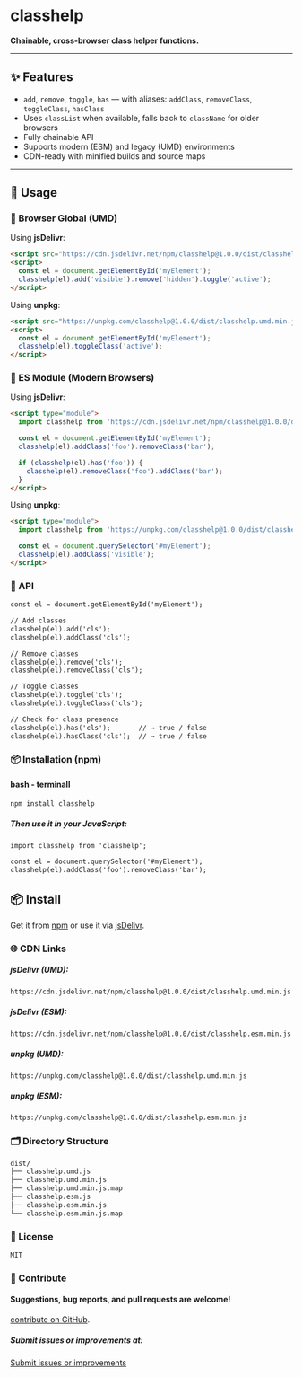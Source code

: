 # classhelp

**Chainable, cross-browser class helper functions.**

---

## ✨ Features

- `add`, `remove`, `toggle`, `has` — with aliases: `addClass`, `removeClass`, `toggleClass`, `hasClass`
- Uses `classList` when available, falls back to `className` for older browsers
- Fully chainable API
- Supports modern (ESM) and legacy (UMD) environments
- CDN-ready with minified builds and source maps

---

## 🚀 Usage

### 🔹 Browser Global (UMD)

Using **jsDelivr**:

```html
<script src="https://cdn.jsdelivr.net/npm/classhelp@1.0.0/dist/classhelp.umd.min.js"></script>
<script>
  const el = document.getElementById('myElement');
  classhelp(el).add('visible').remove('hidden').toggle('active');
</script>
```
Using **unpkg**:

```html
<script src="https://unpkg.com/classhelp@1.0.0/dist/classhelp.umd.min.js"></script>
<script>
  const el = document.getElementById('myElement');
  classhelp(el).toggleClass('active');
</script>
```

### 🔹 ES Module (Modern Browsers)

Using **jsDelivr**:

```html
<script type="module">
  import classhelp from 'https://cdn.jsdelivr.net/npm/classhelp@1.0.0/dist/classhelp.esm.min.js';

  const el = document.getElementById('myElement');
  classhelp(el).addClass('foo').removeClass('bar');

  if (classhelp(el).has('foo')) {
    classhelp(el).removeClass('foo').addClass('bar');
  }
</script>
```
Using **unpkg**:

```html
<script type="module">
  import classhelp from 'https://unpkg.com/classhelp@1.0.0/dist/classhelp.esm.min.js';

  const el = document.querySelector('#myElement');
  classhelp(el).addClass('visible');
</script>
```

### 🧩 API

```html
const el = document.getElementById('myElement');

// Add classes
classhelp(el).add('cls');
classhelp(el).addClass('cls');

// Remove classes
classhelp(el).remove('cls');
classhelp(el).removeClass('cls');

// Toggle classes
classhelp(el).toggle('cls');
classhelp(el).toggleClass('cls');

// Check for class presence
classhelp(el).has('cls');       // → true / false
classhelp(el).hasClass('cls');  // → true / false
```

### 📦 Installation (npm)

#### bash - terminall
```html
npm install classhelp
```
##### Then use it in your JavaScript:

```html
import classhelp from 'classhelp';

const el = document.querySelector('#myElement');
classhelp(el).addClass('foo').removeClass('bar');
```

## 📦 Install

Get it from [npm](https://www.npmjs.com/package/classhelp) or use it via [jsDelivr](https://cdn.jsdelivr.net/npm/classhelp).


### 🌐 CDN Links


##### jsDelivr (UMD):
```html
https://cdn.jsdelivr.net/npm/classhelp@1.0.0/dist/classhelp.umd.min.js
```
##### jsDelivr (ESM):
```html
https://cdn.jsdelivr.net/npm/classhelp@1.0.0/dist/classhelp.esm.min.js
```

##### unpkg (UMD):
```html
https://unpkg.com/classhelp@1.0.0/dist/classhelp.umd.min.js
```
##### unpkg (ESM):
```html
https://unpkg.com/classhelp@1.0.0/dist/classhelp.esm.min.js
```

### 🗂 Directory Structure

```html
dist/
├── classhelp.umd.js
├── classhelp.umd.min.js
├── classhelp.umd.min.js.map
├── classhelp.esm.js
├── classhelp.esm.min.js
└── classhelp.esm.min.js.map
```

### 📄 License
```html
MIT
```

### 💬 Contribute

#### Suggestions, bug reports, and pull requests are welcome!
[contribute on GitHub](https://github.com/yourusername/classhelp).

##### Submit issues or improvements at:
[Submit issues or improvements](https://github.com/hostspacer/classhelp/issues)

